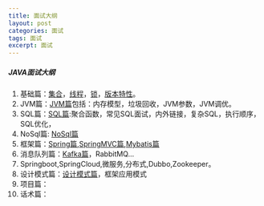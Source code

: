 ```yaml
---
title: 面试大纲
layout: post
categories: 面试
tags: 面试
excerpt: 面试
---
```

##### JAVA面试大纲  
1. 基础篇：[集合](https://edgorange.github.io/2021/01/04/article-面试集合篇)，[线程](https://edgorange.github.io/2021/01/05/article-面试线程篇)，[锁](https://edgorange.github.io/2021/01/06/article-面试锁篇)，[版本特性](https://edgorange.github.io/2021/01/06/article-面试JDK版本特性篇)。   
2. JVM篇：[JVM篇](https://edgorange.github.io/2021/01/18/article-面试JVM篇)包括：内存模型，垃圾回收，JVM参数，JVM调优。
3. SQL篇：[SQL篇](https://edgorange.github.io/2021/01/25/article-面试SQL篇):聚合函数，常见SQL面试，内外链接，复杂SQL，执行顺序，SQL优化，
4. NoSql篇: [NoSql篇](https://edgorange.github.io/2021/02/18/article-面试NOSQL篇)
5. 框架篇：[Spring篇](https://edgorange.github.io/2021/02/19/article-面试Spring篇),[SpringMVC篇](https://edgorange.github.io/2020/10/22/article-springmvc),[Mybatis篇](https://edgorange.github.io/2020/03/22/article-面试Mybatis篇)
6. 消息队列篇：[Kafka篇](https://edgorange.github.io/2021/03/22/article-面试Kafka篇)，RabbitMQ...
7. Springboot,SpringCloud,微服务,分布式,Dubbo,Zookeeper。
8. 设计模式篇：[设计模式篇](https://edgorange.github.io/2021/03/21/article-面试设计模式篇)，框架应用模式
8. 项目篇：
9. 话术篇：



   

